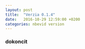 ```yaml
---
layout: post
title:  "Verzia 0.1.4"
date:   2016-10-29 12:59:00 +0200
categories: nbevid version
---
```


### dokoncit